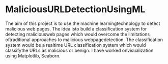# MaliciousURLDetectionUsingML
The aim of this project is to use the machine learningtechnology to detect malicious web pages. The idea isto build a classification system for detecting maliciousweb pages which would overcome the limitations oftraditional approaches to malicious webpagedetection. The classification system would be a realtime URL classification system which would classifythe URLs as malicious or benign. I have worked onvisualization using Matplotlib, Seaborn.
